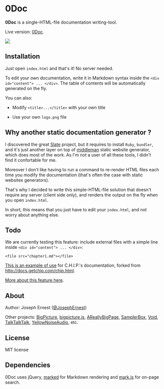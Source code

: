 0Doc
=======

**0Doc** is a single-HTML-file documentation writing-tool.

Live version: [0Doc](https://josephernest.github.io/0Doc/).

[![](http://gget.it/rwx9ovzb/screenshot_500px.jpg)](https://josephernest.github.io/0Doc/)


Installation
----
Just open `index.html` and that's it! No server needed.

To edit your own documentation, write it in Markdown syntax inside the `<div id="content"> ... </div>`. 
The table of contents will be automatically generated on the fly.

You can also:

* Modify `<title>...</title>` with your own title

* Use your own `logo.png` file


Why another static documentation generator ?
----

I discovered the great [Slate](https://github.com/lord/slate) project, but it requires to install `Ruby`, `bundler`, and it's just another layer on top of [middleman](https://middlemanapp.com/) static website generator, which does most of the work. As I'm not a user of all these tools, I didn't find it confortable for me.

Moreover I don't like having to run a command to re-render HTML files each time you modify the documentation (that's often the case with static websites generators).

That's why I decided to write this simple-HTML-file solution that doesn't require any server (client side only), and renders the output on the fly when you open `index.html`.

In short, this means that you just have to edit your `index.html`, and not worry about anything else.

Todo
----

We are currently testing this feature: include external files with a simple line inside `<div id="content"> ... </div>`:

    <file src="chapter1.md"></file>

[This is an example of use](https://josephernest.github.io/0Doc-chip) for C.H.I.P.'s documentation, forked from http://docs.getchip.com/chip.html.

[More about this feature here](https://github.com/josephernest/0Doc/issues/3).


About
----
Author: Joseph Ernest ([@JosephErnest](https://twitter.com/JosephErnest))

Other projects: [BigPicture](http://bigpicture.bi), [bigpicture.js](https://github.com/josephernest/bigpicture.js), [AReallyBigPage](https://github.com/josephernest/AReallyBigPage), [SamplerBox](http://www.samplerbox.org), [Void](http://www.thisisvoid.org), [TalkTalkTalk](https://github.com/josephernest/TalkTalkTalk), [YellowNoiseAudio](http://www.yellownoiseaudio.com), etc.

License
----
MIT license


Dependencies
----

0Doc uses jQuery, [marked](https://github.com/chjj/marked) for Markdown rendering and [mark.js](https://markjs.io/) for on-page search.
